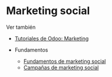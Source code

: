 # Marketing social

Ver también

  * [Tutoriales de Odoo: Marketing](https://www.odoo.com/slides/marketing-27)

  * Fundamentos
    * [Fundamentos de marketing social](social_marketing/essentials/social_essentials.html)
    * [Campañas de marketing social](social_marketing/essentials/social_campaigns.html)

